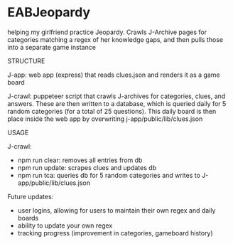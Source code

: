 # EABJeopardy
helping my girlfriend practice Jeopardy. Crawls J-Archive pages for categories matching a regex of her knowledge gaps, and then pulls those into a separate game instance

STRUCTURE

J-app: web app (express) that reads clues.json and renders it as a game board

J-crawl: puppeteer script that crawls J-archives for categories, clues, and answers. These are then written to a database, which is queried daily for 5 random categories (for a total of 25 questions). This daily board is then place inside the web app by overwriting j-app/public/lib/clues.json

USAGE

J-crawl:
- npm run clear: removes all entries from db
- npm run update: scrapes clues and updates db
- npm run tca: queries db for 5 random categories and writes to J-app/public/lib/clues.json


Future updates:
- user logins, allowing for users to maintain their own regex and daily boards
- ability to update your own regex
- tracking progress (improvement in categories, gameboard history)

